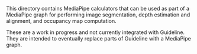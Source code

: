 This directory contains MediaPipe calculators that can be used as part of a
MediaPipe graph for performing image segmentation, depth estimation and
alignment, and occupancy map computation.

These are a work in progress and not currently integrated with Guideline. They
are intended to eventually replace parts of Guideline with a MediaPipe graph.
